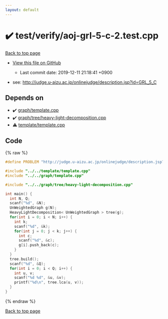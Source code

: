 ```yaml
---
layout: default
---
```


<!-- mathjax config similar to math.stackexchange -->
<script type="text/javascript" async
  src="https://cdnjs.cloudflare.com/ajax/libs/mathjax/2.7.5/MathJax.js?config=TeX-MML-AM_CHTML">
</script>
<script type="text/x-mathjax-config">
  MathJax.Hub.Config({
    TeX: { equationNumbers: { autoNumber: "AMS" }},
    tex2jax: {
      inlineMath: [ ['$','$'] ],
      processEscapes: true
    },
    "HTML-CSS": { matchFontHeight: false },
    displayAlign: "left",
    displayIndent: "2em"
  });
</script>

<script type="text/javascript" src="https://cdnjs.cloudflare.com/ajax/libs/jquery/3.4.1/jquery.min.js"></script>
<script src="https://cdn.jsdelivr.net/npm/jquery-balloon-js@1.1.2/jquery.balloon.min.js" integrity="sha256-ZEYs9VrgAeNuPvs15E39OsyOJaIkXEEt10fzxJ20+2I=" crossorigin="anonymous"></script>
<script type="text/javascript" src="../../../assets/js/copy-button.js"></script>
<link rel="stylesheet" href="../../../assets/css/copy-button.css" />


# :heavy_check_mark: test/verify/aoj-grl-5-c-2.test.cpp

<a href="../../../index.html">Back to top page</a>

* <a href="{{ site.github.repository_url }}/blob/master/test/verify/aoj-grl-5-c-2.test.cpp">View this file on GitHub</a>
    - Last commit date: 2019-12-11 21:18:41 +0900


* see: <a href="http://judge.u-aizu.ac.jp/onlinejudge/description.jsp?id=GRL_5_C">http://judge.u-aizu.ac.jp/onlinejudge/description.jsp?id=GRL_5_C</a>


## Depends on

* :heavy_check_mark: <a href="../../../library/graph/template.cpp.html">graph/template.cpp</a>
* :heavy_check_mark: <a href="../../../library/graph/tree/heavy-light-decomposition.cpp.html">graph/tree/heavy-light-decomposition.cpp</a>
* :warning: <a href="../../../library/template/template.cpp.html">template/template.cpp</a>


## Code

<a id="unbundled"></a>
{% raw %}
```cpp
#define PROBLEM "http://judge.u-aizu.ac.jp/onlinejudge/description.jsp?id=GRL_5_C"

#include "../../template/template.cpp"
#include "../../graph/template.cpp"

#include "../../graph/tree/heavy-light-decomposition.cpp"

int main() {
  int N, Q;
  scanf("%d", &N);
  UnWeightedGraph g(N);
  HeavyLightDecomposition< UnWeightedGraph > tree(g);
  for(int i = 0; i < N; i++) {
    int k;
    scanf("%d", &k);
    for(int j = 0; j < k; j++) {
      int c;
      scanf("%d", &c);
      g[i].push_back(c);
    }
  }
  tree.build();
  scanf("%d", &Q);
  for(int i = 0; i < Q; i++) {
    int u, v;
    scanf("%d %d", &u, &v);
    printf("%d\n", tree.lca(u, v));
  }
}

```
{% endraw %}

<a href="../../../index.html">Back to top page</a>

